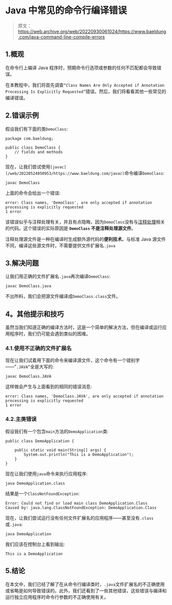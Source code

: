 # Java 中常见的命令行编译错误

> 原文：<https://web.archive.org/web/20220930061024/https://www.baeldung.com/java-command-line-compile-errors>

## 1.概观

在命令行上编译 Java 程序时，预期命令行选项或参数的任何不匹配都会导致错误。

在本教程中，我们将首先调查`“Class Names Are Only Accepted if Annotation Processing Is Explicitly Requested”`错误。然后，我们将看看其他一些常见的编译错误。

## 2.错误示例

假设我们有下面的类`DemoClass`:

```
package com.baeldung;

public class DemoClass {
    // fields and methods
}
```

现在，让我们尝试使用`[javac](/web/20220524050953/https://www.baeldung.com/javac)`命令编译`DemoClass`:

```
javac DemoClass
```

上面的命令会给出一个错误:

```
error: Class names, 'DemoClass', are only accepted if annotation processing is explicitly requested
1 error
```

该错误似乎与注释处理有关，并且有点隐晦，因为`DemoClass`没有与[注释处理](/web/20220524050953/https://www.baeldung.com/java-annotation-processing-builder)相关的代码。这个错误的实际原因是 **`DemoClass` 不是注释处理源文件**。

注释处理源文件是一种在编译时生成额外源代码的**便利技术**。与标准 Java 源文件不同，编译这些源文件时，不需要提供文件扩展名`.java`

## 3.解决问题

让我们用正确的文件扩展名`.java`再次编译`DemoClass`:

```
javac DemoClass.java
```

不出所料，我们会把源文件编译成`DemoClass.class`文件。

## 4。其他提示和技巧

虽然当我们知道正确的编译方法时，这是一个简单的解决方法，但在编译或运行应用程序时，我们仍可能会遇到类似的困难。

### 4.1.使用不正确的文件扩展名

现在让我们试着用下面的命令来编译源文件，这个命令有一个错别字——"`.JAVA”`全是大写的:

```
javac DemoClass.JAVA
```

这样做会产生与上面看到的相同的错误消息:

```
error: Class names, 'DemoClass.JAVA', are only accepted if annotation processing is explicitly requested
1 error
```

### 4.2.主类错误

假设我们有一个包含`main`方法的`DemoApplication`类:

```
public class DemoApplication {

    public static void main(String[] args) {
        System.out.println("This is a DemoApplication");
    }
}
```

现在让我们使用`java`命令来执行应用程序:

```
java DemoApplication.class
```

结果是一个`ClassNotFoundException`:

```
Error: Could not find or load main class DemoApplication.Class
Caused by: java.lang.ClassNotFoundException: DemoApplication.Class
```

现在，让我们尝试运行没有任何文件扩展名的应用程序——甚至没有`.class`或`.java`:

```
java DemoApplication 
```

我们应该在控制台上看到输出:

```
This is a DemoApplication
```

## 5.结论

在本文中，我们已经了解了在从命令行编译类时，`.java`文件扩展名的不正确使用或省略是如何导致错误的。此外，我们还看到了一些其他错误，这些错误与编译和运行独立应用程序时命令行参数的不正确使用有关。